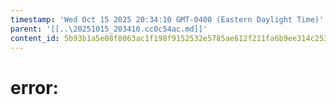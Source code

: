 ```yaml
---
timestamp: 'Wed Oct 15 2025 20:34:10 GMT-0400 (Eastern Daylight Time)'
parent: '[[..\20251015_203410.cc0c54ac.md]]'
content_id: 5b93b1a5e08f8063ac1f198f9152532e5785ae612f211fa6b9ee314c2533485d
---
```


# error:
